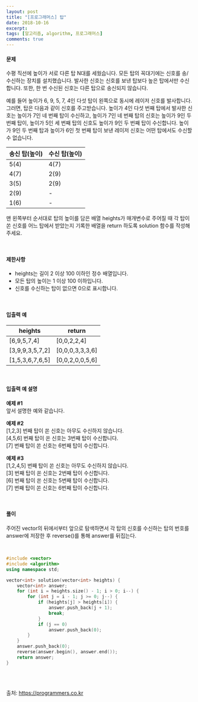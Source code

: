 ```yaml
---
layout: post
title: "[프로그래머스] 탑"
date: 2018-10-16
excerpt:
tags: [알고리즘, algorithm, 프로그래머스]
comments: true
---
```


#### 문제

수평 직선에 높이가 서로 다른 탑 N대를 세웠습니다. 모든 탑의 꼭대기에는 신호를 송/수신하는 장치를 설치했습니다. 발사한 신호는 신호를 보낸 탑보다 높은 탑에서만 수신합니다. 또한, 한 번 수신된 신호는 다른 탑으로 송신되지 않습니다.

예를 들어 높이가 6, 9, 5, 7, 4인 다섯 탑이 왼쪽으로 동시에 레이저 신호를 발사합니다. 그러면, 탑은 다음과 같이 신호를 주고받습니다. 높이가 4인 다섯 번째 탑에서 발사한 신호는 높이가 7인 네 번째 탑이 수신하고, 높이가 7인 네 번째 탑의 신호는 높이가 9인 두 번째 탑이, 높이가 5인 세 번째 탑의 신호도 높이가 9인 두 번째 탑이 수신합니다. 높이가 9인 두 번째 탑과 높이가 6인 첫 번째 탑이 보낸 레이저 신호는 어떤 탑에서도 수신할 수 없습니다.

송신 탑(높이) | 수신 탑(높이)
-------------|-------------
5(4) | 4(7)
4(7) | 2(9)
3(5) | 2(9)
2(9) | -
1(6) | -

맨 왼쪽부터 순서대로 탑의 높이를 담은 배열 heights가 매개변수로 주어질 때 각 탑이 쏜 신호를 어느 탑에서 받았는지 기록한 배열을 return 하도록 solution 함수를 작성해주세요.

<br/>

#### 제한사항

* heights는 길이 2 이상 100 이하인 정수 배열입니다.
* 모든 탑의 높이는 1 이상 100 이하입니다.
* 신호를 수신하는 탑이 없으면 0으로 표시합니다.

<br/>

#### 입출력 예

heights | return
--------|--------
[6,9,5,7,4] | [0,0,2,2,4]
[3,9,9,3,5,7,2] | [0,0,0,3,3,3,6]
[1,5,3,6,7,6,5] | [0,0,2,0,0,5,6]

<br/>

#### 입출력 예 설명

**예제 #1**  
앞서 설명한 예와 같습니다.

**예제 #2**  
[1,2,3] 번째 탑이 쏜 신호는 아무도 수신하지 않습니다.  
[4,5,6] 번째 탑이 쏜 신호는 3번째 탑이 수신합니다.  
[7] 번째 탑이 쏜 신호는 6번째 탑이 수신합니다.  

**예제 #3**  
[1,2,4,5] 번째 탑이 쏜 신호는 아무도 수신하지 않습니다.  
[3] 번째 탑이 쏜 신호는 2번째 탑이 수신합니다.  
[6] 번째 탑이 쏜 신호는 5번째 탑이 수신합니다.  
[7] 번째 탑이 쏜 신호는 6번째 탑이 수신합니다.  

<br/>

#### 풀이

주어진 vector의 뒤에서부터 앞으로 탐색하면서 각 탑의 신호를 수신하는 탑의 번호를 answer에 저장한 후 reverse()를 통해 answer를 뒤집는다.

<br/>

``` cpp
#include <vector>
#include <algorithm>
using namespace std;

vector<int> solution(vector<int> heights) {
    vector<int> answer;
    for (int i = heights.size() - 1; i > 0; i--) {
        for (int j = i - 1; j >= 0; j--) {
            if (heights[j] > heights[i]) {
                answer.push_back(j + 1);
                break;
            }
            if (j == 0)
                answer.push_back(0);
        }
    }
    answer.push_back(0);
    reverse(answer.begin(), answer.end());
    return answer;
}
```

<br/>
<br/>

출처: https://programmers.co.kr
